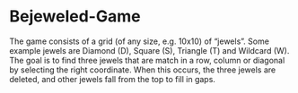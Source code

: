 # Bejeweled-Game
The game consists of a grid (of any size, e.g. 10x10) of “jewels”. Some example jewels are
Diamond (D), Square (S), Triangle (T) and Wildcard (W). The goal is to find three jewels
that are match in a row, column or diagonal by selecting the right coordinate. When this
occurs, the three jewels are deleted, and other jewels fall from the top to fill in gaps.
